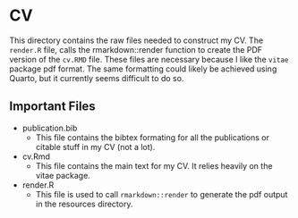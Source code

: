 # CV

This directory contains the raw files needed to construct my CV. The `render.R` file, calls the rmarkdown::render function to create the PDF version of the `cv.RMD` file. These files are necessary because I like the `vitae` package pdf format. The same formatting could likely be achieved using Quarto, but it currently seems difficult to do so.


## Important Files

- publication.bib
  - This file contains the bibtex formating for all the publications or citable stuff in my CV (not a lot).
- cv.Rmd
  - This file contains the main text for my CV. It relies heavily on the vitae package.
- render.R
  - This file is used to call `rmarkdown::render` to generate the pdf output in the resources directory.
